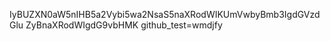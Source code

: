IyBUZXN0aW5nIHB5a2Vybi5wa2NsaS5naXRodWIKUmVwbyBmb3IgdGVzdGlu
ZyBnaXRodWIgdG9vbHMK
github_test=wmdjfy
